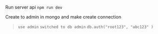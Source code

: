 
Run server api
`npm run dev`

Create to admin in mongo and make create connection
> `use admin`
>`switched to db admin`
> `db.auth("root123", "abc123" )`

